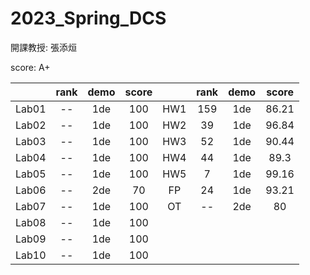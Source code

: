 # 2023_Spring_DCS
開課教授: 張添烜

score: A+

|  | rank | demo | score |  | rank | demo | score |
| :---: | :---: | :---: | :---: | :---:  | :---:| :---: | :---: |
| Lab01 | -- |1de| 100 | HW1 | 159 |1de| 86.21 |
| Lab02 | -- |1de| 100 | HW2 |  39 |1de| 96.84 |
| Lab03 | -- |1de| 100 | HW3 |  52 |1de| 90.44 |
| Lab04 | -- |1de| 100 | HW4 |  44 |1de|  89.3 |
| Lab05 | -- |1de| 100 | HW5 |   7 |1de| 99.16 |
| Lab06 | -- |2de|  70 |  FP |  24 |1de| 93.21 |
| Lab07 | -- |1de| 100 |  OT | -- |2de|   80 |
| Lab08 | -- |1de| 100 |
| Lab09 | -- |1de| 100 |
| Lab10 | -- |1de| 100 |
